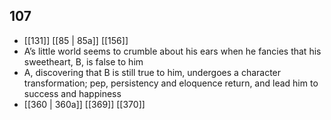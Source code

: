 ## 107
- [[131]] [[85 | 85a]] [[156]] 
- A’s little world seems to crumble about his ears when he fancies that his sweetheart, B, is false to him
- A, discovering that B is still true to him, undergoes a character transformation; pep, persistency and eloquence return, and lead him to success and happiness
- [[360 | 360a]] [[369]] [[370]] 

